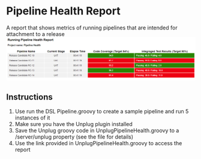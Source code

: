 # Pipeline Health Report
A report that shows metrics of running pipelines that are intended for attachment to a release
![Sample Report](SampleReport.png)

## Instructions
1. Use run the DSL Pipeline.groovy to create a sample pipeline and run 5 instances of it
1. Make sure you have the Unplug plugin installed
1. Save the Unplug groovy code in UnplugPipelineHealth.groovy to a /server/unplug property (see the file for details)
1. Use the link provided in UnplugPipelineHealth.groovy to access the report